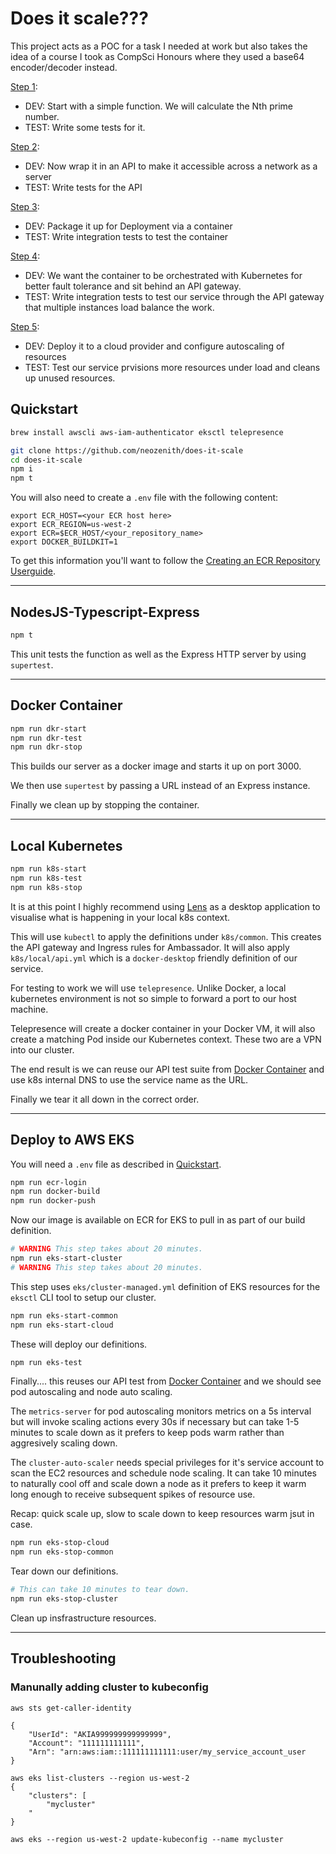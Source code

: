 # Does it scale??? 

This project acts as a POC for a task I needed at work but also takes the idea of a course I took as CompSci Honours where they used a base64 encoder/decoder instead.

[Step 1](#nodejs-typescript-express):
 - DEV: Start with a simple function. We will calculate the Nth prime number.
 - TEST: Write some tests for it.

[Step 2](#nodejs-typescript-express):
 - DEV: Now wrap it in an API to make it accessible across a network as a server
 - TEST: Write tests for the API

[Step 3](#docker-container):
 - DEV: Package it up for Deployment via a container
 - TEST: Write integration tests to test the container

[Step 4](#local-kubernetes):
 - DEV: We want the container to be orchestrated with Kubernetes for better fault tolerance and sit behind an API gateway. 
 - TEST: Write integration tests to test our service through the API gateway that multiple instances load balance the work.

[Step 5](#deploy-to-aws-eks):
 - DEV: Deploy it to a cloud provider and configure autoscaling of resources
 - TEST: Test our service prvisions more resources under load and cleans up unused resources.


## Quickstart

```bash
brew install awscli aws-iam-authenticator eksctl telepresence
```

```bash
git clone https://github.com/neozenith/does-it-scale
cd does-it-scale
npm i
npm t
```

You will also need to create a `.env` file with the following content:

```
export ECR_HOST=<your ECR host here>
export ECR_REGION=us-west-2
export ECR=$ECR_HOST/<your_repository_name>
export DOCKER_BUILDKIT=1
```

To get this information you'll want to follow the [Creating an ECR Repository Userguide](https://docs.aws.amazon.com/AmazonECR/latest/userguide/repository-create.html).

---

## NodesJS-Typescript-Express

```bash
npm t
```

This unit tests the function as well as the Express HTTP server by using `supertest`.

---

## Docker Container

```bash
npm run dkr-start
npm run dkr-test
npm run dkr-stop
```

This builds our server as a docker image and starts it up on port 3000.

We then use `supertest` by passing a URL instead of an Express instance.

Finally we clean up by stopping the container.

---


## Local Kubernetes

```bash
npm run k8s-start
npm run k8s-test
npm run k8s-stop
```

It is at this point I highly recommend using [Lens](https://k8slens.dev/) as a desktop application to visualise what is happening in your local k8s context.

This will use `kubectl` to apply the definitions under `k8s/common`. This creates the API gateway and Ingress rules for Ambassador.
It will also apply `k8s/local/api.yml` which is a `docker-desktop` friendly definition of our service.

For testing to work we will use `telepresence`. Unlike Docker, a local kubernetes environment is not so simple to forward a port to our host machine.

Telepresence will create a docker container in your Docker VM, it will also create a matching Pod inside our Kubernetes context. These two are a VPN into our cluster.

The end result is we can reuse our API test suite from [Docker Container](#docker-container) and use k8s internal DNS to use the service name as the URL.

Finally we tear it all down in the correct order.

---

## Deploy to AWS EKS

You will need a `.env` file as described in [Quickstart](#quickstart).

```bash
npm run ecr-login
npm run docker-build
npm run docker-push
```

Now our image is available on ECR for EKS to pull in as part of our build definition.

```bash
# WARNING This step takes about 20 minutes.
npm run eks-start-cluster
# WARNING This step takes about 20 minutes.
```

This step uses `eks/cluster-managed.yml` definition of EKS resources for the `eksctl` CLI tool to setup our cluster.

```bash
npm run eks-start-common
npm run eks-start-cloud
```

These will deploy our definitions.

```bash
npm run eks-test
```

Finally.... this reuses our API test from [Docker Container](#docker-container) and we should see pod autoscaling and node auto scaling.

The `metrics-server` for pod autoscaling monitors metrics on a 5s interval but will invoke scaling actions every 30s if necessary but can take 1-5 minutes to scale down as it prefers to keep pods warm rather than aggresively scaling down.

The `cluster-auto-scaler` needs special privileges for it's service account to scan the EC2 resources and schedule node scaling. It can take 10 minutes to naturally cool off and scale down a node as it 
prefers to keep it warm long enough to receive subsequent spikes of resource use.

Recap: quick scale up, slow to scale down to keep resources warm jsut in case.

```bash
npm run eks-stop-cloud
npm run eks-stop-common
```

Tear down our definitions.

```bash
# This can take 10 minutes to tear down.
npm run eks-stop-cluster
```

Clean up insfrastructure resources.

---

## Troubleshooting

### Manunally adding cluster to kubeconfig
```
aws sts get-caller-identity

{
    "UserId": "AKIA999999999999999",
    "Account": "111111111111",
    "Arn": "arn:aws:iam::111111111111:user/my_service_account_user
}

aws eks list-clusters --region us-west-2
{
    "clusters": [
        "mycluster"
    "
}

aws eks --region us-west-2 update-kubeconfig --name mycluster
```

